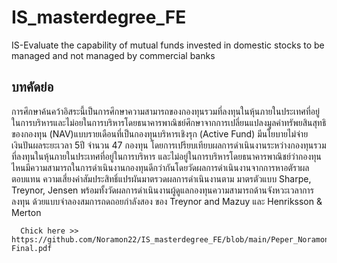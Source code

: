 # IS_masterdegree_FE
IS-Evaluate the capability of mutual funds invested in domestic stocks to be managed and not  managed by commercial banks

## บทคัดย่อ

การศึกษาค้นคว้าอิสระนี้เป็นการศึกษาความสามารถของกองทุนรวมที่ลงทุนในหุ้นภายในประเทศที่อยู่ในการบริหารและไม่อยในการบริหารโดยธนาคารพาณิชย์ศึกษาจากการเปลี่ยนแปลงมูลค่าทรัพยสินสุทธิของกองทุน
(NAV)แบบรายเดือนที่เป็นกองทุนบริหารเชิงรุก (Active Fund) มีนโยบายไม่จ่ายเงินปันผลระยะเวลา 5ปี จำนวน 47 กองทุน โดยการเปรียบเทียบผลการดำเนินงานระหว่างกองทุนรวมที่ลงทุนในหุ้นภายในประเทศที่อยู่ในการบริหาร
และไม่อยู่ในการบริหารโดยธนาคารพาณิชย์ว่ากองทุนไหนมีความสามารถในการดำเนินงานกองทุนดีกว่ากันโดยวัดผลการดำเนินงานจากการหาอตัราผลตอบแทน ความเสี่ยงค่าสัมประสิทธิ์แปรผันมาตรวดผลการดำเนินงานตาม
มาตรตัวแบบ Sharpe, Treynor, Jensen พร้อมทั้งวัดผลการดำเนินงานผู้ดูแลกองทุนความสามารถด้านจังหวะเวลาการลงทุน
ด้วยแบบจำลองสมการถดถอยกำลังสอง ของ Treynor and Mazuy และ Henriksson & Merton

      Chick here >> https://github.com/Noramon22/IS_masterdegree_FE/blob/main/Peper_Noramon-Final.pdf
